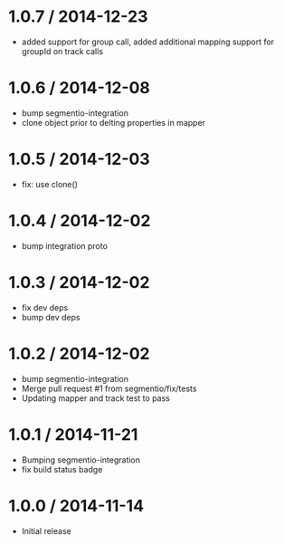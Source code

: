 
1.0.7 / 2014-12-23
==================

  * added support for group call, added additional mapping support for groupId on track calls

1.0.6 / 2014-12-08
==================

 * bump segmentio-integration
 * clone object prior to delting properties in mapper

1.0.5 / 2014-12-03
==================

  * fix: use clone()

1.0.4 / 2014-12-02
==================

 * bump integration proto

1.0.3 / 2014-12-02
==================

 * fix dev deps
 * bump dev deps

1.0.2 / 2014-12-02
==================

 * bump segmentio-integration
 * Merge pull request #1 from segmentio/fix/tests
 * Updating mapper and track test to pass

1.0.1 / 2014-11-21
==================

 * Bumping segmentio-integration
 * fix build status badge

1.0.0 / 2014-11-14
==================

  * Initial release
